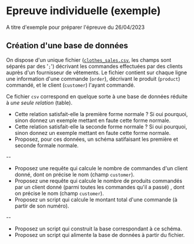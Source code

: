 # Epreuve individuelle (exemple)
A titre d'exemple pour préparer l'épreuve du 26/04/2023

## Création d'une base de données

On dispose d'un unique fichier ([`clothes_sales.csv`](./clothes_sales.csv), les champs sont séparés par des '`;`') décrivant les commandes effectuées par des clients auprès d'un fournisseur de vêtements. Le fichier contient sur chaque ligne une information d'une commande (`order`), décrivant le produit (`product`) commandé, et le client (`customer`) l'ayant commandé.

Ce fichier `csv` correspond en quelque sorte à une base de données réduite à _une seule relation_ (table).

* Cette relation satisfait-elle la première forme normale ? Si oui pourquoi, sinon donnez un exemple mettant en faute cette forme normale.
* Cette relation satisfait-elle la seconde forme normale ? Si oui pourquoi, sinon donnez un exemple mettant en faute cette forme normale.
* Proposez, pour ces données, un schéma satifaisant les première et seconde formale normale.

--

* Proposez une requête qui calcule le nombre de commandes d'un client donné, dont on précise le nom (champ `customer`).
* Proposez une requête qui calcule le nombre de produits commandés par un client donné (parmi toutes les commandes qu'il a passé) , dont on précise le nom (champ `customer`).
* Proposez un script qui calcule le montant total d'une commande (à partir de son numéro).

--

* Proposez un script qui construit la base correspondant à ce schéma.
* Proposez un script qui alimente la base de données à partir du fichier.

